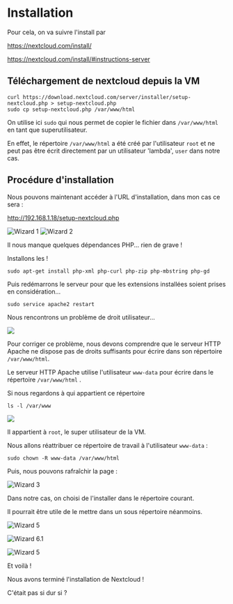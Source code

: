 # Installation

Pour cela, on va suivre l'install par 

<https://nextcloud.com/install/>

<https://nextcloud.com/install/#instructions-server>

## Téléchargement de nextcloud depuis la VM

    curl https://download.nextcloud.com/server/installer/setup-nextcloud.php > setup-nextcloud.php
    sudo cp setup-nextcloud.php /var/www/html
    
On utilise ici `sudo` qui nous permet de copier le fichier dans `/var/www/html`
en tant que superutilisateur.

En effet, le répertoire `/var/www/html` a été créé par l'utilisateur `root` 
et ne peut pas être écrit directement par un utilisateur 'lambda', 
`user` dans notre cas.


## Procédure d'installation

Nous pouvons maintenant accéder à l'URL d'installation, dans mon cas ce sera :

http://192.168.1.18/setup-nextcloud.php

![Wizard 1](wizard-1.png)
![Wizard 2](wizard-2.png)

Il nous manque quelques dépendances PHP... rien de grave ! 

Installons les !

    sudo apt-get install php-xml php-curl php-zip php-mbstring php-gd

Puis redémarrons le serveur pour que 
les extensions installées soient prises en considération...

    sudo service apache2 restart
    
Nous rencontrons un problème de droit utilisateur...

![](nextcloud-dependency-fail.png)

Pour corriger ce problème, 
nous devons comprendre que le serveur HTTP Apache ne dispose pas 
de droits suffisants pour écrire dans son répertoire `/var/www/html`.

Le serveur HTTP Apache utilise l'utilisateur `www-data` 
pour écrire dans le répertoire `/var/www/html` .

Si nous regardons à qui appartient ce répertoire

    ls -l /var/www
    
![](ls-l-var-www.png)

Il appartient à `root`, le super utilisateur de la VM.

Nous allons réattribuer ce répertoire de travail à l'utilisateur `www-data` :

    sudo chown -R www-data /var/www/html
    
Puis, nous pouvons rafraîchir la page :



![Wizard 3](wizard-3.png)

Dans notre cas, on choisi de l'installer dans le répertoire courant.

Il pourrait être utile de le mettre dans un sous répertoire néanmoins.

![Wizard 5](wizard-5.png)

![Wizard 6.1](nextcloud-conf.png)

![Wizard 5](wizard-7.png)

Et voilà !

Nous avons terminé l'installation de Nextcloud !

C'était pas si dur si ?
